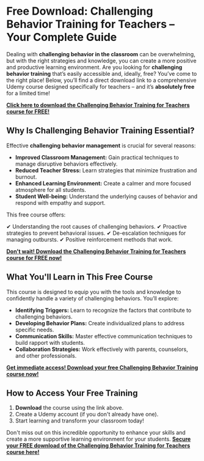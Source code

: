 # Free Download: Challenging Behavior Training for Teachers – Your Complete Guide

Dealing with **challenging behavior in the classroom** can be overwhelming, but with the right strategies and knowledge, you can create a more positive and productive learning environment. Are you looking for **challenging behavior training** that’s easily accessible and, ideally, free? You’ve come to the right place! Below, you’ll find a direct download link to a comprehensive Udemy course designed specifically for teachers – and it’s **absolutely free** for a limited time!

[**Click here to download the Challenging Behavior Training for Teachers course for FREE!**](https://udemywork.com/challenging-behavior-training-for-teachers)

## Why Is Challenging Behavior Training Essential?

Effective **challenging behavior management** is crucial for several reasons:

*   **Improved Classroom Management:** Gain practical techniques to manage disruptive behaviors effectively.
*   **Reduced Teacher Stress:** Learn strategies that minimize frustration and burnout.
*   **Enhanced Learning Environment:** Create a calmer and more focused atmosphere for all students.
*   **Student Well-being:** Understand the underlying causes of behavior and respond with empathy and support.

This free course offers:

✔ Understanding the root causes of challenging behaviors.
✔ Proactive strategies to prevent behavioral issues.
✔ De-escalation techniques for managing outbursts.
✔ Positive reinforcement methods that work.

[**Don't wait! Download the Challenging Behavior Training for Teachers course for FREE now!**](https://udemywork.com/challenging-behavior-training-for-teachers)

## What You'll Learn in This Free Course

This course is designed to equip you with the tools and knowledge to confidently handle a variety of challenging behaviors. You’ll explore:

*   **Identifying Triggers:** Learn to recognize the factors that contribute to challenging behaviors.
*   **Developing Behavior Plans:** Create individualized plans to address specific needs.
*   **Communication Skills:** Master effective communication techniques to build rapport with students.
*   **Collaboration Strategies:** Work effectively with parents, counselors, and other professionals.

[**Get immediate access! Download your free Challenging Behavior Training course now!**](https://udemywork.com/challenging-behavior-training-for-teachers)

## How to Access Your Free Training

1.  **Download** the course using the link above.
2.  Create a Udemy account (if you don't already have one).
3.  Start learning and transform your classroom today!

Don't miss out on this incredible opportunity to enhance your skills and create a more supportive learning environment for your students. **[Secure your FREE download of the Challenging Behavior Training for Teachers course here!](https://udemywork.com/challenging-behavior-training-for-teachers)**
